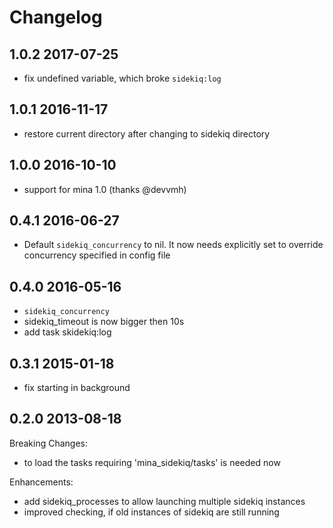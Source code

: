 Changelog
=========

1.0.2 2017-07-25
----------------
* fix undefined variable, which broke `sidekiq:log`

1.0.1 2016-11-17
----------------
* restore current directory after changing to sidekiq directory

1.0.0 2016-10-10
----------------
* support for mina 1.0 (thanks @devvmh)

0.4.1 2016-06-27
----------------
* Default `sidekiq_concurrency` to nil. It now needs explicitly set to
  override concurrency specified in config file

0.4.0 2016-05-16
----------------

* `sidekiq_concurrency`
* sidekiq_timeout is now bigger then 10s
* add task skidekiq:log

0.3.1 2015-01-18
----------------

* fix starting in background

0.2.0 2013-08-18
----------------

Breaking Changes:

* to load the tasks requiring 'mina_sidekiq/tasks' is needed now

Enhancements:

* add sidekiq_processes to allow launching multiple sidekiq instances
* improved checking, if old instances of sidekiq are still running
